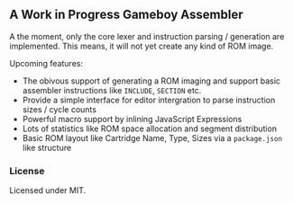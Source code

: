 A Work in Progress Gameboy Assembler 
------------------------------------

A the moment, only the core lexer and instruction parsing / generation are 
implemented. This means, it will not yet create any kind of ROM image.


Upcoming features:

  - The obivous support of generating a ROM imaging and support basic assembler instructions like `INCLUDE`, `SECTION` etc.
  - Provide a simple interface for editor intergration to parse instruction sizes / cycle counts
  - Powerful macro support by inlining JavaScript Expressions
  - Lots of statistics like ROM space allocation and segment distribution
  - Basic ROM layout like Cartridge Name, Type, Sizes via a `package.json` like structure


### License

Licensed under MIT.

